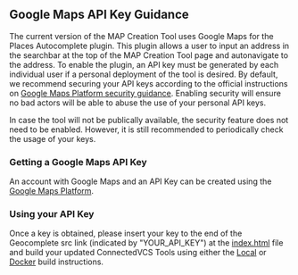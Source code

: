 Google Maps API Key Guidance
----------------------------

The current version of the MAP Creation Tool uses Google Maps for the Places Autocomplete plugin. This plugin allows a user to input an address in the searchbar at the top of the MAP Creation Tool page and autonavigate to the address. To enable the plugin, an API key must be generated by each individual user if a personal deployment of the tool is desired. By default, we recommend securing your API keys according to the official instructions on [Google Maps Platform security guidance](https://developers.google.com/maps/api-security-best-practices#restricting-api-keys). Enabling security will ensure no bad actors will be able to abuse the use of your personal API keys.

In case the tool will not be publically available, the security feature does not need to be enabled. However, it is still recommended to periodically check the usage of your keys.

### **Getting a Google Maps API Key**

An account with Google Maps and an API Key can be created using the [Google Maps Platform](https://developers.google.com/maps/documentation/javascript/get-api-key#create-api-keys).

### **Using your API Key**

Once a key is obtained, please insert your key to the end of the Geocomplete src link (indicated by "YOUR_API_KEY") at the [index.html](/fedgov-cv-ISDcreator-webapp/src/main/webapp/index.html) file and build your updated ConnectedVCS Tools using either the [Local](/docs/Local_Instructions.md) or [Docker](/docs/Docker_Instructions.md) build instructions.

